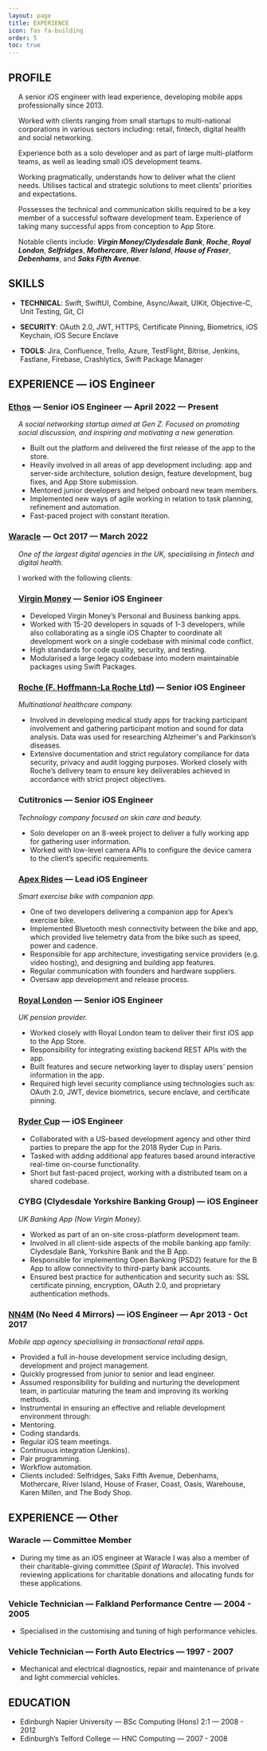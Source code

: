 ```yaml
---
layout: page
title: EXPERIENCE
icon: fas fa-building
order: 5
toc: true
---
```


## PROFILE

<div style="margin-left: 20px;" markdown=1>

A senior iOS engineer with lead experience, developing mobile apps professionally since 2013.

Worked with clients ranging from small startups to multi-national corporations in various sectors including: retail, fintech, digital health and social networking.

Experience both as a solo developer and as part of large multi-platform teams, as well as leading small iOS development teams.

Working pragmatically, understands how to deliver what the client needs. Utilises tactical and strategic solutions to meet clients’ priorities and expectations.

Possesses the technical and communication skills required to be a key member of a successful software development team. Experience of taking many successful apps from conception to App Store.

Notable clients include:
___Virgin Money/Clydesdale Bank___,
___Roche___,
___Royal London___,
___Selfridges___,
___Mothercare___,
___River Island___,
___House of Fraser___,
___Debenhams___,
and ___Saks Fifth Avenue___.

</div>

## SKILLS

- __TECHNICAL__: Swift, SwiftUI, Combine, Async/Await, UIKit, Objective-C, Unit Testing, Git, CI

- __SECURITY__: OAuth 2.0, JWT, HTTPS, Certificate Pinning, Biometrics, iOS Keychain, iOS Secure Enclave

- __TOOLS__: Jira, Confluence, Trello, Azure, TestFlight, Bitrise, Jenkins, Fastlane, Firebase, Crashlytics, Swift Package Manager

## EXPERIENCE — iOS Engineer

### [Ethos](https://theethosnetwork.com) — Senior iOS Engineer — April 2022 — Present

<div style="margin-left: 20px;" markdown=1>

_A social networking startup aimed at Gen Z. Focused on promoting social discussion, and inspiring and motivating a new generation._

- Built out the platform and delivered the first release of the app to the store.
- Heavily involved in all areas of app development including: app and server-side architecture, solution design, feature development, bug fixes, and App Store submission.
- Mentored junior developers and helped onboard new team members.
- Implemented new ways of agile working in relation to task planning, refinement and automation.
- Fast-paced project with constant iteration.

</div>

### [Waracle](https://waracle.com) — Oct 2017 — March 2022

<div style="margin-left: 20px;" markdown=1>

_One of the largest digital agencies in the UK, specialising in fintech and digital health._

I worked with the following clients:

### [Virgin Money](https://uk.virginmoney.com/current-accounts/pca/app-features/) — Senior iOS Engineer

- Developed Virgin Money’s Personal and Business banking apps.
- Worked with 15-20 developers in squads of 1-3 developers, while also collaborating as a single iOS Chapter to coordinate all development work on a single codebase with minimal code conflict.
- High standards for code quality, security, and testing.
- Modularised a large legacy codebase into modern maintainable packages using Swift Packages.

### [Roche (F. Hoffmann-La Roche Ltd)](https://www.roche.com) — Senior iOS Engineer

_Multinational healthcare company._

- Involved in developing medical study apps for tracking participant involvement and gathering participant motion and sound for data analysis. Data was used for researching Alzheimer's and Parkinson’s diseases.
- Extensive documentation and strict regulatory compliance for data security, privacy and audit logging purposes.
Worked closely with Roche’s delivery team to ensure key deliverables achieved in accordance with strict project objectives.

### Cutitronics — Senior iOS Engineer

_Technology company focused on skin care and beauty._

- Solo developer on an 8-week project to deliver a fully working app for gathering user information.
- Worked with low-level camera APIs to configure the device camera to the client’s specific requirements.

### [Apex Rides](https://apexrides.com) — Lead iOS Engineer

_Smart exercise bike with companion app._

- One of two developers delivering a companion app for Apex’s exercise bike.
- Implemented Bluetooth mesh connectivity between the bike and app, which provided live telemetry data from the bike such as speed, power and cadence.
- Responsible for app architecture, investigating service providers (e.g. video hosting), and designing and building app features.
- Regular communication with founders and hardware suppliers.
- Oversaw app development and release process.

### [Royal London](https://www.royallondon.com/existing-customers/online-service/download-our-mobile-app/) — Senior iOS Engineer

_UK pension provider._

- Worked closely with Royal London team to deliver their first iOS app to the App Store.
- Responsibility for integrating existing backend REST APIs with the app.
- Built features and secure networking layer to display users’ pension information in the app.
- Required high level security compliance using technologies such as: OAuth 2.0, JWT, device biometrics, secure enclave, and certificate pinning.

### [Ryder Cup](https://apps.apple.com/gb/app/ryder-cup/id1534371975) — iOS Engineer

- Collaborated with a US-based development agency and other third parties to prepare the app for the 2018 Ryder Cup in Paris.
- Tasked with adding additional app features based around interactive real-time on-course functionality.
- Short but fast-paced project, working with a distributed team on a shared codebase.

### CYBG (Clydesdale Yorkshire Banking Group) — iOS Engineer

_UK Banking App (Now Virgin Money)._

- Worked as part of an on-site cross-platform development team.
- Involved in all client-side aspects of the mobile banking app family: Clydesdale Bank, Yorkshire Bank and the B App.
- Responsible for implementing Open Banking (PSD2) feature for the B App to allow connectivity to third-party bank accounts.
- Ensured best practice for authentication and security such as: SSL certificate pinning, encryption, OAuth 2.0, and proprietary authentication methods.

</div>

### [NN4M](https://www.nn4m.co.uk) (No Need 4 Mirrors) — iOS Engineer — Apr 2013 - Oct 2017

_Mobile app agency specialising in transactional retail apps._

- Provided a full in-house development service including design, development and project management.
- Quickly progressed from junior to senior and lead engineer.
- Assumed responsibility for building and nurturing the development team, in particular maturing the team and improving its working methods.
- Instrumental in ensuring an effective and reliable development environment through:
- Mentoring.
- Coding standards.
- Regular iOS team meetings.
- Continuous integration (Jenkins).
- Pair programming.
- Workflow automation.
- Clients included: Selfridges, Saks Fifth Avenue, Debenhams, Mothercare, River Island, House of Fraser, Coast, Oasis, Warehouse, Karen Millen, and The Body Shop.

## EXPERIENCE — Other

### Waracle — Committee Member

- During my time as an iOS engineer at Waracle I was also a member of their charitable-giving committee (_Spirit of Waracle_). This involved reviewing applications for charitable donations and allocating funds for these applications.

### Vehicle Technician — Falkland Performance Centre — 2004 - 2005

- Specialised in the customising and tuning of high performance vehicles.

### Vehicle Technician — Forth Auto Electrics — 1997 - 2007

- Mechanical and electrical diagnostics, repair and maintenance of private and light commercial vehicles.

## EDUCATION

- Edinburgh Napier University — BSc Computing (Hons) 2:1 — 2008 - 2012
- Edinburgh’s Telford College — HNC Computing — 2007 - 2008
